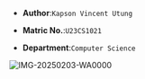 * __Author__:`Kapson Vincent Utung`

* __Matric No.__:`U23CS1021`

* __Department__:`Computer Science`

![IMG-20250203-WA0000](https://github.com/user-attachments/assets/9260c4a2-e3ec-4e62-a37e-1ff6466be6e8)

